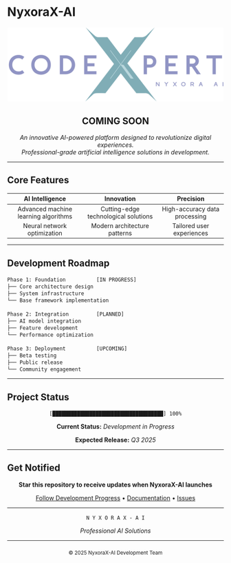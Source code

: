 # NyxoraX-AI

<div align="center">

![NyxoraX-AI Logo](../public/codexpert-logo.png)

<h2>COMING SOON</h2>

*An innovative AI-powered platform designed to revolutionize digital experiences.*  
*Professional-grade artificial intelligence solutions in development.*

</div>

---

## Core Features

| **AI Intelligence** | **Innovation** | **Precision** |
|:---:|:---:|:---:|
| Advanced machine learning algorithms | Cutting-edge technological solutions | High-accuracy data processing |
| Neural network optimization | Modern architecture patterns | Tailored user experiences |

---

## Development Roadmap

```
Phase 1: Foundation          [IN PROGRESS]
├── Core architecture design
├── System infrastructure
└── Base framework implementation

Phase 2: Integration         [PLANNED]
├── AI model integration
├── Feature development
└── Performance optimization

Phase 3: Deployment          [UPCOMING]
├── Beta testing
├── Public release
└── Community engagement
```

---

## Project Status

<div align="center">

```
[████████████████████████████████████] 100%
```

**Current Status:** *Development in Progress*

**Expected Release:** *Q3 2025*

</div>

---

## Get Notified

<div align="center">

**Star this repository to receive updates when NyxoraX-AI launches**

[Follow Development Progress](../../) • [Documentation](../../wiki) • [Issues](../../issues)

</div>

---

<div align="center">

```
N Y X O R A X - A I
```

*Professional AI Solutions*

---

<sub>© 2025 NyxoraX-AI Development Team</sub>

</div>